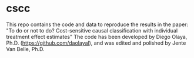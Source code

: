 # cscc
This repo contains the code and data to reproduce the results in the paper: 
"To do or not to do? Cost-sensitive causal classification with individual treatment effect estimates"
The code has been developed by Diego Olaya, Ph.D. (https://github.com/daolayal), and was edited and polished by Jente Van Belle, Ph.D.
